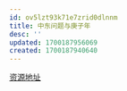 ```yaml
---
id: ov5lzt93k71e7zrid0dlnnm
title: 中东问题与庚子年
desc: ''
updated: 1700187956069
created: 1700187940640
---
```



[资源地址](https://rabbit-hole.notion.site/413665a947c34e3ab8c744f0feb3562c)


